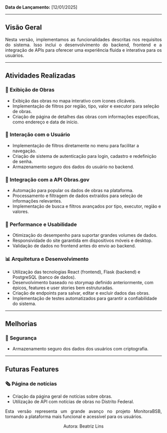 **Data de Lançamento:** [12/01/2025]

---

## **Visão Geral**

<p align="justify"> Nesta versão, implementamos as funcionalidades descritas nos requisitos do sistema. Isso inclui o desenvolvimento do backend, frontend e a integração de APIs para oferecer uma experiência fluida e interativa para os usuários. </p>

---

## **Atividades Realizadas**

### 🚧 **Exibição de Obras**
- Exibição das obras no mapa interativo com ícones clicáveis.
- Implementação de filtros por região, tipo, valor e executor para seleção de obras.
- Criação de página de detalhes das obras com informações específicas, como endereço e data de início.

### 👤 **Interação com o Usuário**
- Implementação de filtros diretamente no menu para facilitar a navegação.
- Criação de sistema de autenticação para login, cadastro e redefinição de senha.
- Armazenamento seguro dos dados do usuário no backend.

### 📂 **Integração com a API Obras.gov**
- Automação para popular os dados de obras na plataforma.
- Processamento e filtragem de dados extraídos para seleção de informações relevantes.
- Implementação de busca e filtros avançados por tipo, executor, região e valores.

### 📝 **Performance e Usabilidade**
- Otimização do desempenho para suportar grandes volumes de dados.
- Responsividade do site garantida em dispositivos móveis e desktop.
- Validação de dados no frontend antes do envio ao backend.

### 📊 **Arquitetura e Desenvolvimento**
- Utilização das tecnologias React (frontend), Flask (backend) e PostgreSQL (banco de dados).
- Desenvolvimento baseado no storymap definido anteriormente, com épicos, features e user stories bem estruturadas.
- Criação de endpoints para salvar, editar e excluir dados das obras.
- Implementação de testes automatizados para garantir a confiabilidade do sistema.

---

## **Melhorias**

### 🔐 **Segurança**
- Armazenamento seguro dos dados dos usuários com criptografia.

---

## **Futuras Features**

### 🗞️ **Página de notícias**
- Criação da página geral de notícias sobre obras.
- Utilização de API com notícias de obras no Distrito Federal.

<p align="justify"> Esta versão representa um grande avanço no projeto MonitoraBSB, tornando a plataforma mais funcional e acessível para os usuários.</p>

<center>Autora: Beatriz Lins</center>

